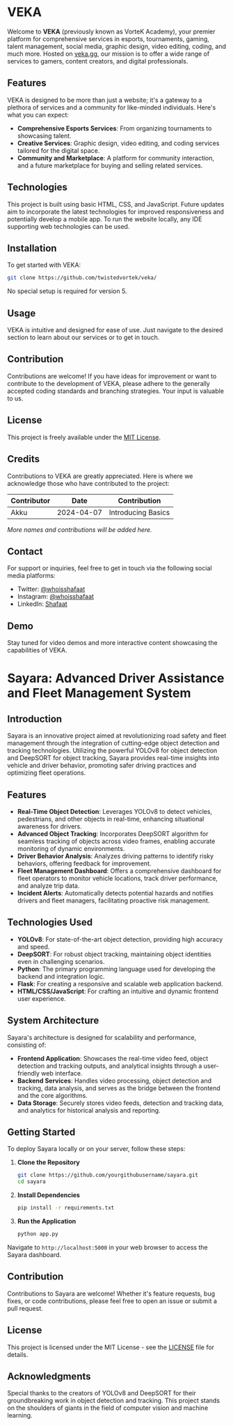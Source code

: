 # VEKA

Welcome to **VEKA** (previously known as VorteK Academy), your premier platform for comprehensive services in esports, tournaments, gaming, talent management, social media, graphic design, video editing, coding, and much more. Hosted on [veka.gg](http://veka.gg), our mission is to offer a wide range of services to gamers, content creators, and digital professionals.

## Features

VEKA is designed to be more than just a website; it's a gateway to a plethora of services and a community for like-minded individuals. Here's what you can expect:

- **Comprehensive Esports Services**: From organizing tournaments to showcasing talent.
- **Creative Services**: Graphic design, video editing, and coding services tailored for the digital space.
- **Community and Marketplace**: A platform for community interaction, and a future marketplace for buying and selling related services.

## Technologies

This project is built using basic HTML, CSS, and JavaScript. Future updates aim to incorporate the latest technologies for improved responsiveness and potentially develop a mobile app. To run the website locally, any IDE supporting web technologies can be used.

## Installation

To get started with VEKA:

```bash
git clone https://github.com/twistedvortek/veka/
```

No special setup is required for version 5.

## Usage

VEKA is intuitive and designed for ease of use. Just navigate to the desired section to learn about our services or to get in touch.

## Contribution

Contributions are welcome! If you have ideas for improvement or want to contribute to the development of VEKA, please adhere to the generally accepted coding standards and branching strategies. Your input is valuable to us.

## License

This project is freely available under the [MIT License](LICENSE).

## Credits

Contributions to VEKA are greatly appreciated. Here is where we acknowledge those who have contributed to the project:

| Contributor | Date       | Contribution         |
|-------------|------------|----------------------|
| Akku        | 2024-04-07 | Introducing Basics   |

*More names and contributions will be added here.*

## Contact

For support or inquiries, feel free to get in touch via the following social media platforms:
- Twitter: [@whoisshafaat](https://twitter.com/whoisshafaat)
- Instagram: [@whoisshafaat](https://instagram.com/whoisshafaat)
- LinkedIn: [Shafaat](https://www.linkedin.com/in/shafaatahmed)

## Demo

Stay tuned for video demos and more interactive content showcasing the capabilities of VEKA.


# Sayara: Advanced Driver Assistance and Fleet Management System

## Introduction

Sayara is an innovative project aimed at revolutionizing road safety and fleet management through the integration of cutting-edge object detection and tracking technologies. Utilizing the powerful YOLOv8 for object detection and DeepSORT for object tracking, Sayara provides real-time insights into vehicle and driver behavior, promoting safer driving practices and optimizing fleet operations.

## Features

- **Real-Time Object Detection**: Leverages YOLOv8 to detect vehicles, pedestrians, and other objects in real-time, enhancing situational awareness for drivers.
- **Advanced Object Tracking**: Incorporates DeepSORT algorithm for seamless tracking of objects across video frames, enabling accurate monitoring of dynamic environments.
- **Driver Behavior Analysis**: Analyzes driving patterns to identify risky behaviors, offering feedback for improvement.
- **Fleet Management Dashboard**: Offers a comprehensive dashboard for fleet operators to monitor vehicle locations, track driver performance, and analyze trip data.
- **Incident Alerts**: Automatically detects potential hazards and notifies drivers and fleet managers, facilitating proactive risk management.

## Technologies Used

- **YOLOv8**: For state-of-the-art object detection, providing high accuracy and speed.
- **DeepSORT**: For robust object tracking, maintaining object identities even in challenging scenarios.
- **Python**: The primary programming language used for developing the backend and integration logic.
- **Flask**: For creating a responsive and scalable web application backend.
- **HTML/CSS/JavaScript**: For crafting an intuitive and dynamic frontend user experience.

## System Architecture

Sayara's architecture is designed for scalability and performance, consisting of:

- **Frontend Application**: Showcases the real-time video feed, object detection and tracking outputs, and analytical insights through a user-friendly web interface.
- **Backend Services**: Handles video processing, object detection and tracking, data analysis, and serves as the bridge between the frontend and the core algorithms.
- **Data Storage**: Securely stores video feeds, detection and tracking data, and analytics for historical analysis and reporting.

## Getting Started

To deploy Sayara locally or on your server, follow these steps:

1. **Clone the Repository**
   ```bash
   git clone https://github.com/yourgithubusername/sayara.git
   cd sayara
   ```

2. **Install Dependencies**
   ```bash
   pip install -r requirements.txt
   ```

3. **Run the Application**
   ```bash
   python app.py
   ```

Navigate to `http://localhost:5000` in your web browser to access the Sayara dashboard.

## Contribution

Contributions to Sayara are welcome! Whether it's feature requests, bug fixes, or code contributions, please feel free to open an issue or submit a pull request.

## License

This project is licensed under the MIT License - see the [LICENSE](LICENSE) file for details.

## Acknowledgments

Special thanks to the creators of YOLOv8 and DeepSORT for their groundbreaking work in object detection and tracking. This project stands on the shoulders of giants in the field of computer vision and machine learning.

